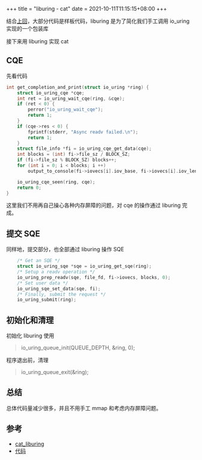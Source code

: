 +++
title = "liburing - cat"
date = 2021-10-11T11:15:15+08:00
+++

结合[上回](/blog/io-uring-01/)，大部分代码是样板代码，liburing 是为了简化我们手工调用 io_uring 实现的一个包装库

接下来用 liburing 实现 cat

<!-- more -->

## CQE

先看代码

```C
int get_completion_and_print(struct io_uring *ring) {
    struct io_uring_cqe *cqe;
    int ret = io_uring_wait_cqe(ring, &cqe);
    if (ret < 0) {
        perror("io_uring_wait_cqe");
        return 1;
    }
    if (cqe->res < 0) {
        fprintf(stderr, "Async readv failed.\n");
        return 1;
    }
    struct file_info *fi = io_uring_cqe_get_data(cqe);
    int blocks = (int) fi->file_sz / BLOCK_SZ;
    if (fi->file_sz % BLOCK_SZ) blocks++;
    for (int i = 0; i < blocks; i ++)
        output_to_console(fi->iovecs[i].iov_base, fi->iovecs[i].iov_len);

    io_uring_cqe_seen(ring, cqe);
    return 0;
}
```

这里我们不用再自己操心各种内存屏障的问题，对 cqe 的操作通过 liburing 完成。

## 提交 SQE

同样地，提交部分，也全部通过 liburing 操作 SQE

```C
    /* Get an SQE */
    struct io_uring_sqe *sqe = io_uring_get_sqe(ring);
    /* Setup a readv operation */
    io_uring_prep_readv(sqe, file_fd, fi->iovecs, blocks, 0);
    /* Set user data */
    io_uring_sqe_set_data(sqe, fi);
    /* Finally, submit the request */
    io_uring_submit(ring);
```

## 初始化和清理

初始化 liburing 使用

> io_uring_queue_init(QUEUE_DEPTH, &ring, 0);

程序退出前，清理

> io_uring_queue_exit(&ring);

## 总结

总体代码量减少很多，并且不用手工 mmap 和考虑内存屏障问题。 

## 参考

- [cat_liburing](https://unixism.net/loti/tutorial/cat_liburing.html)
- [代码](https://github.com/chux0519/io_uring_example/)

